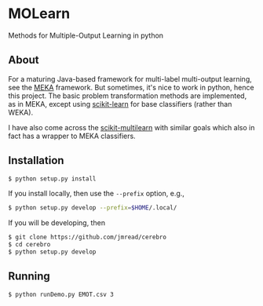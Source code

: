 # MOLearn

Methods for Multiple-Output Learning in python

## About

For a maturing Java-based framework for multi-label multi-output learning, see the [MEKA](http://meka.sourceforge.net/) framework. But sometimes, it's nice to work in python, hence this project. The basic problem transformation methods are implemented, as in MEKA, except using [scikit-learn](http://scikit-learn.org/stable/) for base classifiers (rather than WEKA). 

I have also come across the [scikit-multilearn](http://scikit-multilearn.github.io/) with similar goals which also in fact has a wrapper to MEKA classifiers.

## Installation

```bash
$ python setup.py install
```

If you install locally, then use the `--prefix` option, e.g., 

```bash
$ python setup.py develop --prefix=$HOME/.local/
```

If you will be developing, then

```bash
$ git clone https://github.com/jmread/cerebro
$ cd cerebro
$ python setup.py develop
```

## Running
 	
```bash
$ python runDemo.py EMOT.csv 3
```
